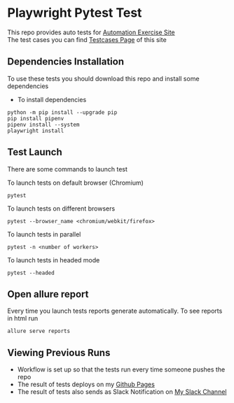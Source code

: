 # Playwright Pytest Test

This repo provides auto tests for [Automation Exercise Site](https://www.automationexercise.com/) <br />
The test cases you can find [Testcases Page](https://www.automationexercise.com/test_cases) of this site

## Dependencies Installation
To use these tests you should download this repo and install some dependencies

* To install dependencies
```
python -m pip install --upgrade pip
pip install pipenv
pipenv install --system
playwright install
```
## Test Launch
There are some commands to launch test

To launch tests on default browser (Chromium)
```
pytest
```
To launch tests on different browsers
```
pytest --browser_name <chromium/webkit/firefox>
```
To launch tests in parallel
```
pytest -n <number of workers>
```
To launch tests in headed mode
```
pytest --headed
```
## Open allure report
Every time you launch tests reports generate automatically. To see reports in html run
```
allure serve reports
```
## Viewing Previous Runs
* Workflow is set up so that the tests run every time someone pushes the repo
* The result of tests deploys on my [Github Pages](https://vladyslavbrchk.github.io/playwrightPytestTest/)
* The result of tests also sends as Slack Notification on [My Slack Channel](https://vbrchkluxequality.slack.com/archives/C06CJ0SCA8M)